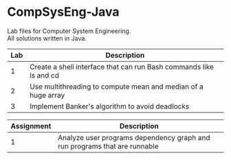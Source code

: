 # CompSysEng-Java
Lab files for Computer System Engineering.<br>
All solutions written in Java.

Lab | Description
----|------------------------------------------------
1   | Create a shell interface that can run Bash commands like ls and cd
2   | Use multithreading to compute mean and median of a huge array
3   | Implement Banker's algorithm to avoid deadlocks

Assignment | Description
-----------|------------------------------------------------
1          | Analyze user programs dependency graph and run programs that are runnable
